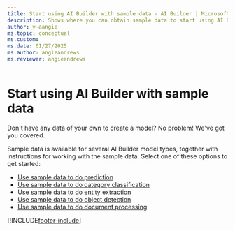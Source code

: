 ```yaml
---
title: Start using AI Builder with sample data - AI Builder | Microsoft Docs
description: Shows where you can obtain sample data to start using AI Builder.
author: v-aangie
ms.topic: conceptual
ms.custom:
ms.date: 01/27/2025
ms.author: angieandrews
ms.reviewer: angieandrews
---
```


# Start using AI Builder with sample data

Don't have any data of your own to create a model? No problem! We've got you covered.

Sample data is available for several AI Builder model types, together with instructions for working with the sample data. Select one of these options to get started:

- [Use sample data to do prediction](prediction-sample-data.md)
- [Use sample data to do category classification](text-classification-sample-data.md)
- [Use sample data to do entity extraction](entity-extraction-sample-data.md)
- [Use sample data to do object detection](object-detection-sample-data.md)
- [Use sample data to do document processing](form-processing-sample-data.md)


[!INCLUDE[footer-include](includes/footer-banner.md)]
